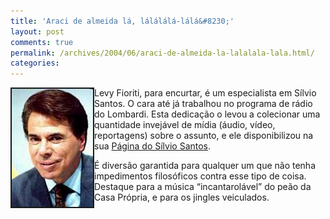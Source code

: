 ```yaml
---
title: 'Araci de almeida lá, lálálálá-lálá&#8230;'
layout: post
comments: true
permalink: /archives/2004/06/araci-de-almeida-la-lalalala-lala.html/
categories:
---
```

<img border="2" src="/img/blig/ssantos.jpg" border="1" alt="o homem do baú" align="left">Levy Fioriti, para encurtar, é um especialista em Sílvio Santos. O cara até já trabalhou no programa de rádio do Lombardi. Esta dedicação o levou a colecionar uma quantidade invejável de mídia (áudio, vídeo, reportagens) sobre o assunto, e ele disponibilizou na sua <a href="http://www.paginadosilviosantos.com.br/" >Página do Sílvio Santos</a>.

É diversão garantida para qualquer um que não tenha impedimentos filosóficos contra esse tipo de coisa. Destaque para a música &#8220;incantarolável&#8221; do peão da Casa Própria, e para os jingles veiculados.